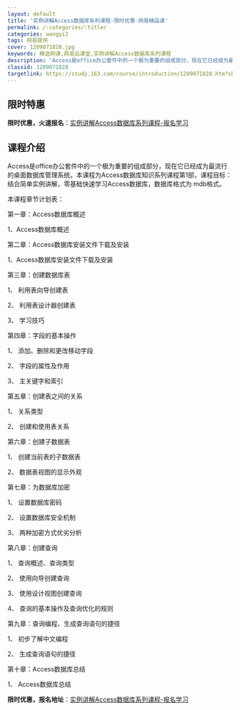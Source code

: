 ```yaml
---
layout: default
title: '实例讲解Access数据库系列课程-限时优惠-网易精品课'
permalink: /:categories/:title/
categories: wangyi2
tags: 网易提供
cover: 1209071828.jpg
keywords: 精选网课,网易云课堂,实例讲解Access数据库系列课程
description: 'Access是office办公套件中的一个极为重要的组成部分，现在它已经成为最流行的桌面数据库管理系统。本课程为Acce'
classid: 1209071828
targetlink: https://study.163.com/course/introduction/1209071828.htm?share=1&shareId=1025206652&utm_campaign=share&utm_medium=iphoneShare&utm_source=&utm_u=1025206652
---
```


## 限时特惠

**限时优惠，火速报名**：[实例讲解Access数据库系列课程-报名学习](https://study.163.com/course/introduction/1209071828.htm?share=1&shareId=1025206652&utm_campaign=share&utm_medium=iphoneShare&utm_source=&utm_u=1025206652)

## 课程介绍

Access是office办公套件中的一个极为重要的组成部分，现在它已经成为最流行的桌面数据库管理系统。本课程为Access数据库知识系列课程第1部，课程目标：结合简单实例讲解，零基础快速学习Access数据库，数据库格式为 mdb格式。

本课程章节计划表：

第一章：Access数据库概述

1、Access数据库概述

第二章：Access数据库安装文件下载及安装

1、Access数据库安装文件下载及安装

第三章：创建数据库表

1、	利用表向导创建表

2、	利用表设计器创建表

3、	学习技巧

第四章：字段的基本操作

1、	添加、删除和更改移动字段

2、	字段的属性及作用

3、	主关键字和索引

第五章：创建表之间的关系

1、	关系类型

2、	创建和使用表关系

第六章：创建子数据表

1、	创建当前表的子数据表

2、	数据表视图的显示外观

第七章：为数据库加密

1、	设置数据库密码

2、	设置数据库安全机制

3、	两种加密方式优劣分析

第八章：创建查询

1、	查询概述、查询类型

2、	使用向导创建查询

3、	使用设计视图创建查询

4、	查询的基本操作及查询优化的规则

第九章：查询编程、生成查询语句的捷径

1、	初步了解中文编程

2、	生成查询语句的捷径

第十章：Access数据库总结

1、	Access数据库总结

**限时优惠，报名地址**：[实例讲解Access数据库系列课程-报名学习](https://study.163.com/course/introduction/1209071828.htm?share=1&shareId=1025206652&utm_campaign=share&utm_medium=iphoneShare&utm_source=&utm_u=1025206652)

